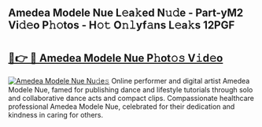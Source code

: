 ## Amedea Modele Nue L𝚎a𝚔ed N𝚞𝚍e - Part-yM2 Vi𝚍𝚎o P𝚑𝚘tos - H𝚘𝚝 O𝚗𝚕yf𝚊ns L𝚎a𝚔s 12PGF

# <h2><a href="http://kfcrwq4.oniu.top/?m=Amedea+Modele+Nue">🔗👉 🔴 Amedea Modele Nue P𝚑ot𝚘𝚜 V𝚒d𝚎o</a></h2>

[![Amedea Modele Nue Nu𝚍e𝚜](https://i.imgur.com/0qMVB7G.gif)](http://kfcrwq4.oniu.top/?m=Amedea+Modele+Nue)
Online performer and digital artist Amedea Modele Nue, famed for publishing dance and lifestyle tutorials through solo and collaborative dance acts and compact clips. Compassionate healthcare professional Amedea Modele Nue, celebrated for their dedication and kindness in caring for others.  
